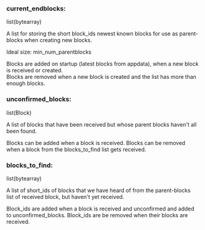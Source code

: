 

### current_endblocks:
list(bytearray)

A list for storing the short block_ids newest known blocks for use as parent-blocks when creating new blocks.

Ideal size: min_num_parentblocks

Blocks are added on startup (latest blocks from appdata), when a new block is received or created.  
Blocks are removed when a new block is created and the list has more than enough blocks.

### unconfirmed_blocks:
list(Block)

A list of blocks that have been received but whose parent blocks haven't all been found.

Blocks can be added when a block is received.
Blocks can be removed when a block from the blocks_to_find list gets received.

### blocks_to_find:
list(bytearray)

A list of short_ids of blocks that we have heard of from the parent-blocks list of received block, but haven't yet received.

Block_ids are added when a block is received and unconfirmed and added to unconfirmed_blocks.
Block_ids are be removed when their blocks are received.